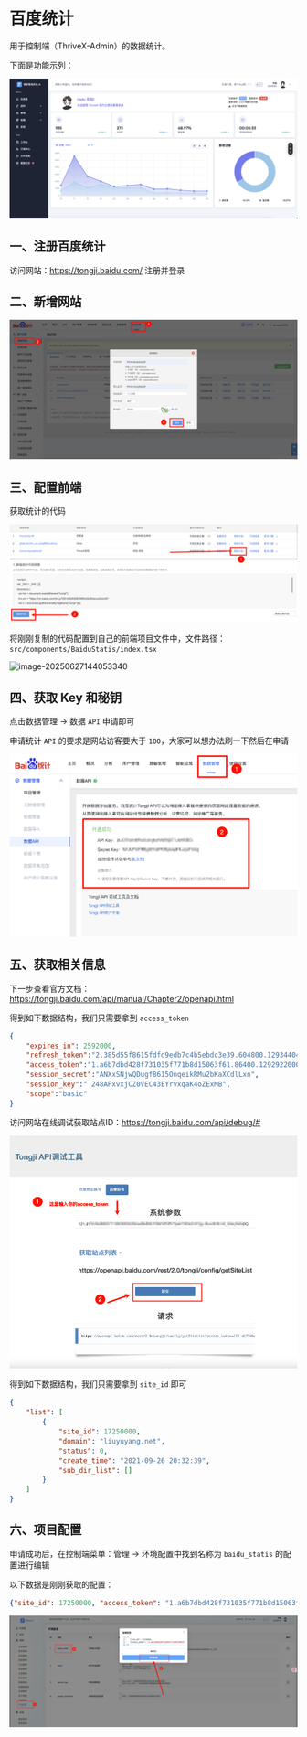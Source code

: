# 百度统计

用于控制端（ThriveX-Admin）的数据统计。

下面是功能示列：

![PixPin_2024-12-15_16-04-48](./assets/PixPin_2024-12-15_16-04-48.png)



## 一、注册百度统计

访问网站：https://tongji.baidu.com/  注册并登录



## 二、新增网站

![image-20241215190558613](./assets/image-20241215190558613.png)



## 三、配置前端

获取统计的代码

![image-20241215190917313](./assets/image-20241215190917313.png)



将刚刚复制的代码配置到自己的前端项目文件中，文件路径：`src/components/BaiduStatis/index.tsx`

![image-20250627144053340](/Users/yang/Desktop/收纳/项目/ThriveX/ThriveX-Docs/src/docs/项目部署/API/assets/image-20250627144053340.png)



## 四、获取 Key 和秘钥

点击数据管理 -> 数据 `API` 申请即可

申请统计 `API` 的要求是网站访客要大于 `100`，大家可以想办法刷一下然后在申请

![image-20241215191313086](./assets/image-20241215191313086.png)



## 五、获取相关信息

下一步查看官方文档：https://tongji.baidu.com/api/manual/Chapter2/openapi.html

得到如下数据结构，我们只需要拿到 `access_token`
```json
{
    "expires_in": 2592000,
    "refresh_token":"2.385d55f8615fdfd9edb7c4b5ebdc3e39.604800.1293440400-2346678-124328",
    "access_token":"1.a6b7dbd428f731035f771b8d15063f61.86400.1292922000-2346678-124328",
    "session_secret":"ANXxSNjwQDugf8615OnqeikRMu2bKaXCdlLxn",
    "session_key":" 248APxvxjCZ0VEC43EYrvxqaK4oZExMB",
    "scope":"basic"
}
```



访问网站在线调试获取站点ID：https://tongji.baidu.com/api/debug/#

![image-20241224195245689](./assets/image-20241224195245689.png)



得到如下数据结构，我们只需要拿到 `site_id` 即可

```json
{
	"list": [
		{
			"site_id": 17250000,
			"domain": "liuyuyang.net",
			"status": 0,
			"create_time": "2021-09-26 20:32:39",
			"sub_dir_list": []
		}
	]
} 
```



## 六、项目配置

申请成功后，在控制端菜单：管理 -> 环境配置中找到名称为 `baidu_statis` 的配置进行编辑

以下数据是刚刚获取的配置：

```json
{"site_id": 17250000, "access_token": "1.a6b7dbd428f731035f771b8d15063f61.86400.1292922000-2346678-124328"}
```

![image-20250707210741686](./assets/image-20250707210741686.png)
